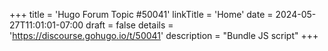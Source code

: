 +++
title = 'Hugo Forum Topic #50041'
linkTitle = 'Home'
date = 2024-05-27T11:01:01-07:00
draft = false
details = 'https://discourse.gohugo.io/t/50041'
description = "Bundle JS script"
+++
